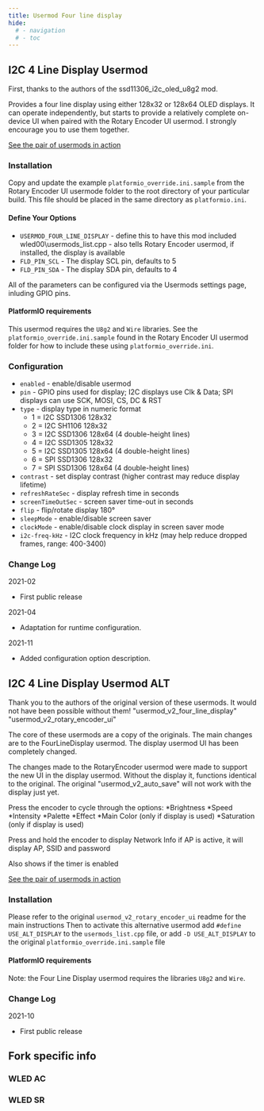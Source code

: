 ```yaml
---
title: Usermod Four line display
hide:
  # - navigation
  # - toc
---
```


## I2C 4 Line Display Usermod

First, thanks to the authors of the ssd11306_i2c_oled_u8g2 mod.

Provides a four line display using either
128x32 or 128x64 OLED displays.
It can operate independently, but starts to provide
a relatively complete on-device UI when paired with the 
Rotary Encoder UI usermod. I strongly encourage you to use 
them together.

[See the pair of usermods in action](https://www.youtube.com/watch?v=tITQY80rIOA)

### Installation

Copy and update the example `platformio_override.ini.sample` 
from the Rotary Encoder UI usermode folder to the root directory of your particular build.
This file should be placed in the same directory as `platformio.ini`.

#### Define Your Options

* `USERMOD_FOUR_LINE_DISPLAY`  - define this to have this mod included wled00\usermods_list.cpp - also tells Rotary Encoder usermod, if installed, the display is available
* `FLD_PIN_SCL`                - The display SCL pin, defaults to 5
* `FLD_PIN_SDA`                - The display SDA pin, defaults to 4

All of the parameters can be configured via the Usermods settings page, inluding GPIO pins.

#### PlatformIO requirements

This usermod requires the `U8g2` and `Wire` libraries. See the 
`platformio_override.ini.sample` found in the Rotary Encoder
UI usermod folder for how to include these using `platformio_override.ini`.

### Configuration

* `enabled` - enable/disable usermod
* `pin` - GPIO pins used for display; I2C displays use Clk & Data; SPI displays can use SCK, MOSI, CS, DC & RST
* `type` - display type in numeric format
    * 1 = I2C SSD1306 128x32
    * 2 = I2C SH1106 128x32
    * 3 = I2C SSD1306 128x64 (4 double-height lines)
    * 4 = I2C SSD1305 128x32
    * 5 = I2C SSD1305 128x64 (4 double-height lines)
    * 6 = SPI SSD1306 128x32
    * 7 = SPI SSD1306 128x64 (4 double-height lines)
* `contrast` - set display contrast (higher contrast may reduce display lifetime)
* `refreshRateSec` - display refresh time in seconds
* `screenTimeOutSec` - screen saver time-out in seconds
* `flip` - flip/rotate display 180°
* `sleepMode` - enable/disable screen saver
* `clockMode` - enable/disable clock display in screen saver mode
* `i2c-freq-kHz` - I2C clock frequency in kHz (may help reduce dropped frames, range: 400-3400)

### Change Log

2021-02
* First public release

2021-04
* Adaptation for runtime configuration.

2021-11
* Added configuration option description.

## I2C 4 Line Display Usermod ALT

Thank you to the authors of the original version of these usermods. It would not have been possible without them!
"usermod_v2_four_line_display"
"usermod_v2_rotary_encoder_ui"

The core of these usermods are a copy of the originals. The main changes are to the FourLineDisplay usermod.
The display usermod UI has been completely changed.


The changes made to the RotaryEncoder usermod were made to support the new UI in the display usermod. 
Without the display it, functions identical to the original.
The original "usermod_v2_auto_save" will not work with the display just yet.

Press the encoder to cycle through the options:
    *Brightness
    *Speed
    *Intensity
    *Palette
    *Effect
    *Main Color (only if display is used)
    *Saturation (only if display is used)

Press and hold the encoder to display Network Info
    if AP is active, it will display AP, SSID and password

Also shows if the timer is enabled

[See the pair of usermods in action](https://www.youtube.com/watch?v=ulZnBt9z3TI)

### Installation

Please refer to the original `usermod_v2_rotary_encoder_ui` readme for the main instructions
Then to activate this alternative usermod add `#define USE_ALT_DISPLAY` to the `usermods_list.cpp` file,
                                        or add `-D USE_ALT_DISPLAY` to the original `platformio_override.ini.sample` file


#### PlatformIO requirements

Note: the Four Line Display usermod requires the libraries `U8g2` and `Wire`.

### Change Log

2021-10
* First public release

## Fork specific info

### WLED AC

### WLED SR

